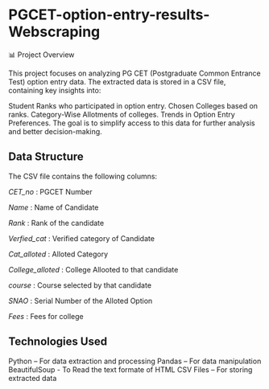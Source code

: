 # PGCET-option-entry-results-Webscraping
📊 Project Overview

This project focuses on analyzing PG CET (Postgraduate Common Entrance Test) option entry data. The extracted data is stored in a CSV file, containing key insights into:

Student Ranks who participated in option entry.
Chosen Colleges based on ranks.
Category-Wise Allotments of colleges.
Trends in Option Entry Preferences.
The goal is to simplify access to this data for further analysis and better decision-making.

## Data Structure

The CSV file contains the following columns:

*CET_no* : PGCET Number 

*Name* : Name of Candidate

*Rank* : Rank of the candidate

*Verfied_cat* : Verified category of Candidate

*Cat_alloted* : Alloted Category

*College_alloted* : College Allooted to that candidate

*course* : Course selected by that candidate

*SNAO* : Serial Number of the Alloted Option

*Fees* : Fees for college

## Technologies Used

Python – For data extraction and processing
Pandas – For data manipulation
BeautifulSoup - To Read the text formate of HTML
CSV Files – For storing extracted data
